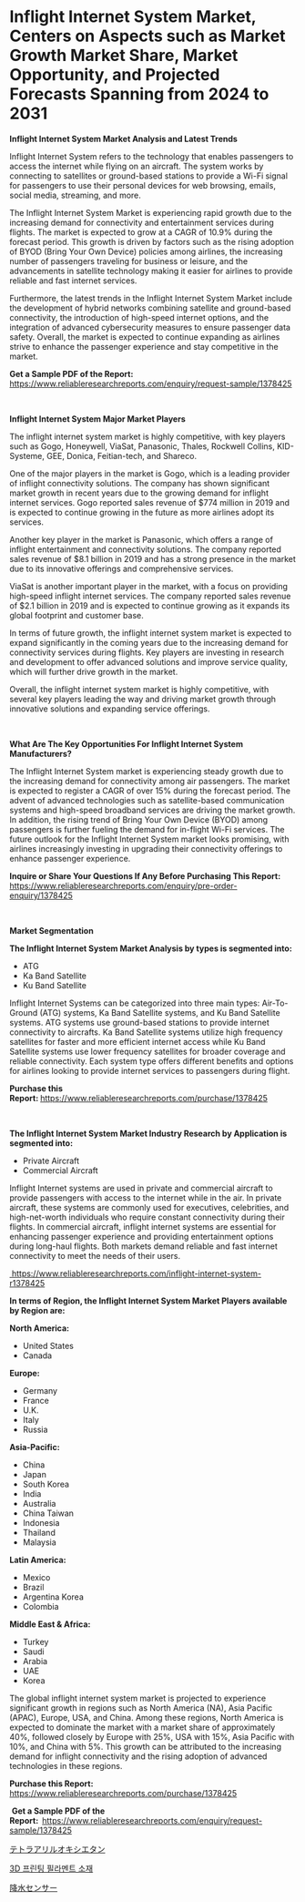 <p><h1>Inflight Internet System Market, Centers on Aspects such as Market Growth Market Share, Market Opportunity, and Projected Forecasts Spanning from 2024 to 2031</h1></p><p><strong>Inflight Internet System Market Analysis and Latest Trends</strong></p>
<p><p>Inflight Internet System refers to the technology that enables passengers to access the internet while flying on an aircraft. The system works by connecting to satellites or ground-based stations to provide a Wi-Fi signal for passengers to use their personal devices for web browsing, emails, social media, streaming, and more.</p><p>The Inflight Internet System Market is experiencing rapid growth due to the increasing demand for connectivity and entertainment services during flights. The market is expected to grow at a CAGR of 10.9% during the forecast period. This growth is driven by factors such as the rising adoption of BYOD (Bring Your Own Device) policies among airlines, the increasing number of passengers traveling for business or leisure, and the advancements in satellite technology making it easier for airlines to provide reliable and fast internet services.</p><p>Furthermore, the latest trends in the Inflight Internet System Market include the development of hybrid networks combining satellite and ground-based connectivity, the introduction of high-speed internet options, and the integration of advanced cybersecurity measures to ensure passenger data safety. Overall, the market is expected to continue expanding as airlines strive to enhance the passenger experience and stay competitive in the market.</p></p>
<p><strong>Get a Sample PDF of the Report:&nbsp;</strong> <a href="https://www.reliableresearchreports.com/enquiry/request-sample/1378425">https://www.reliableresearchreports.com/enquiry/request-sample/1378425</a></p>
<p>&nbsp;</p>
<p><strong>Inflight Internet System Major Market Players</strong></p>
<p><p>The inflight internet system market is highly competitive, with key players such as Gogo, Honeywell, ViaSat, Panasonic, Thales, Rockwell Collins, KID-Systeme, GEE, Donica, Feitian-tech, and Shareco. </p><p>One of the major players in the market is Gogo, which is a leading provider of inflight connectivity solutions. The company has shown significant market growth in recent years due to the growing demand for inflight internet services. Gogo reported sales revenue of $774 million in 2019 and is expected to continue growing in the future as more airlines adopt its services.</p><p>Another key player in the market is Panasonic, which offers a range of inflight entertainment and connectivity solutions. The company reported sales revenue of $8.1 billion in 2019 and has a strong presence in the market due to its innovative offerings and comprehensive services.</p><p>ViaSat is another important player in the market, with a focus on providing high-speed inflight internet services. The company reported sales revenue of $2.1 billion in 2019 and is expected to continue growing as it expands its global footprint and customer base.</p><p>In terms of future growth, the inflight internet system market is expected to expand significantly in the coming years due to the increasing demand for connectivity services during flights. Key players are investing in research and development to offer advanced solutions and improve service quality, which will further drive growth in the market.</p><p>Overall, the inflight internet system market is highly competitive, with several key players leading the way and driving market growth through innovative solutions and expanding service offerings.</p></p>
<p>&nbsp;</p>
<p><strong>What Are The Key Opportunities For Inflight Internet System Manufacturers?</strong></p>
<p><p>The Inflight Internet System market is experiencing steady growth due to the increasing demand for connectivity among air passengers. The market is expected to register a CAGR of over 15% during the forecast period. The advent of advanced technologies such as satellite-based communication systems and high-speed broadband services are driving the market growth. In addition, the rising trend of Bring Your Own Device (BYOD) among passengers is further fueling the demand for in-flight Wi-Fi services. The future outlook for the Inflight Internet System market looks promising, with airlines increasingly investing in upgrading their connectivity offerings to enhance passenger experience.</p></p>
<p><strong>Inquire or Share Your Questions If Any Before Purchasing This Report:</strong> <a href="https://www.reliableresearchreports.com/enquiry/pre-order-enquiry/1378425">https://www.reliableresearchreports.com/enquiry/pre-order-enquiry/1378425</a></p>
<p>&nbsp;</p>
<p><strong>Market Segmentation</strong></p>
<p><strong>The Inflight Internet System Market Analysis by types is segmented into:</strong></p>
<p><ul><li>ATG</li><li>Ka Band Satellite</li><li>Ku Band Satellite</li></ul></p>
<p><p>Inflight Internet Systems can be categorized into three main types: Air-To-Ground (ATG) systems, Ka Band Satellite systems, and Ku Band Satellite systems. ATG systems use ground-based stations to provide internet connectivity to aircrafts. Ka Band Satellite systems utilize high frequency satellites for faster and more efficient internet access while Ku Band Satellite systems use lower frequency satellites for broader coverage and reliable connectivity. Each system type offers different benefits and options for airlines looking to provide internet services to passengers during flight.</p></p>
<p><strong>Purchase this Report:&nbsp;</strong><a href="https://www.reliableresearchreports.com/purchase/1378425">https://www.reliableresearchreports.com/purchase/1378425</a></p>
<p>&nbsp;</p>
<p><strong>The Inflight Internet System Market Industry Research by Application is segmented into:</strong></p>
<p><ul><li>Private Aircraft</li><li>Commercial Aircraft</li></ul></p>
<p><p>Inflight Internet systems are used in private and commercial aircraft to provide passengers with access to the internet while in the air. In private aircraft, these systems are commonly used for executives, celebrities, and high-net-worth individuals who require constant connectivity during their flights. In commercial aircraft, inflight internet systems are essential for enhancing passenger experience and providing entertainment options during long-haul flights. Both markets demand reliable and fast internet connectivity to meet the needs of their users.</p></p>
<p><a href="https://www.reliableresearchreports.com/inflight-internet-system-r1378425">&nbsp;https://www.reliableresearchreports.com/inflight-internet-system-r1378425</a></p>
<p><strong>In terms of Region, the Inflight Internet System Market Players available by Region are:</strong></p>
<p>
    <p> <strong> North America: </strong>
        <ul>
            <li>United States</li>
            <li>Canada</li>
        </ul>
        </p> 
    <p> <strong> Europe: </strong>
        <ul>
            <li>Germany</li>
            <li>France</li>
            <li>U.K.</li>
            <li>Italy</li>
            <li>Russia</li>
        </ul>
        </p> 
    <p> <strong> Asia-Pacific: </strong>
        <ul>
            <li>China</li>
            <li>Japan</li>
            <li>South Korea</li>
            <li>India</li>
            <li>Australia</li>
            <li>China Taiwan</li>
            <li>Indonesia</li>
            <li>Thailand</li>
            <li>Malaysia</li>
        </ul>
        </p> 
    <p> <strong> Latin America: </strong>
        <ul>
            <li>Mexico</li>
            <li>Brazil</li>
            <li>Argentina Korea</li>
            <li>Colombia</li>
        </ul>
        </p> 
    <p> <strong> Middle East & Africa: </strong>
        <ul>
            <li>Turkey</li>
            <li>Saudi</li>
            <li>Arabia</li>
            <li>UAE</li>
            <li>Korea</li>
        </ul>
    </p>
    </p>
<p><p>The global inflight internet system market is projected to experience significant growth in regions such as North America (NA), Asia Pacific (APAC), Europe, USA, and China. Among these regions, North America is expected to dominate the market with a market share of approximately 40%, followed closely by Europe with 25%, USA with 15%, Asia Pacific with 10%, and China with 5%. This growth can be attributed to the increasing demand for inflight connectivity and the rising adoption of advanced technologies in these regions.</p></p>
<p><strong>Purchase this Report: </strong><a href="https://www.reliableresearchreports.com/purchase/1378425">https://www.reliableresearchreports.com/purchase/1378425</a></p>
<p>&nbsp;<strong>Get a Sample PDF of the Report:&nbsp;&nbsp;</strong><a href="https://www.reliableresearchreports.com/enquiry/request-sample/1378425">https://www.reliableresearchreports.com/enquiry/request-sample/1378425</a></p>
<p><strong></strong></p>
<p><p><a href="https://medium.com/@lucasrandall2020/%E3%83%86%E3%83%88%E3%83%A9%E3%82%A2%E3%83%AA%E3%83%AB%E3%82%AA%E3%82%AD%E3%82%B7%E3%82%A8%E3%82%BF%E3%83%B3%E5%B8%82%E5%A0%B4-2031%E5%B9%B4%E3%81%BE%E3%81%A7%E3%81%AE%E3%83%88%E3%83%AC%E3%83%B3%E3%83%89-%E4%BA%88%E6%B8%AC-%E7%AB%B6%E4%BA%89%E5%88%86%E6%9E%90-f946f72a4e83">テトラアリルオキシエタン</a></p><p><a href="https://medium.com/@leeusso5656/3d-%ED%94%84%EB%A6%B0%ED%8C%85-%ED%95%84%EB%9D%BC%EB%A9%98%ED%8A%B8-%EC%86%8C%EC%9E%AC-%EC%8B%9C%EC%9E%A5-2021%EB%85%84%EB%B6%80%ED%84%B0-2031%EB%85%84%EA%B9%8C%EC%A7%80-%EB%8F%99%ED%96%A5-%EC%98%88%EC%B8%A1-%EB%B0%8F-%EA%B2%BD%EC%9F%81-%EB%B6%84%EC%84%9D-1c3c48129fb8">3D 프린팅 필라멘트 소재</a></p><p><a href="https://medium.com/@jackparker654/%E9%99%8D%E6%B0%B4%E3%82%BB%E3%83%B3%E3%82%B5%E3%83%BC%E5%B8%82%E5%A0%B4%E3%83%AC%E3%83%9D%E3%83%BC%E3%83%88%E3%81%AF-%E3%81%93%E3%81%AE%E5%B8%82%E5%A0%B4%E3%81%AE%E6%9C%80%E6%96%B0%E3%81%AE%E3%83%88%E3%83%AC%E3%83%B3%E3%83%89%E3%81%A8%E6%88%90%E9%95%B7%E6%A9%9F%E4%BC%9A%E3%82%92%E6%98%8E%E3%82%89%E3%81%8B%E3%81%AB%E3%81%97%E3%81%A6%E3%81%84%E3%81%BE%E3%81%99-c8c1ffeb1385">降水センサー</a></p></p>
